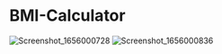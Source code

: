 # BMI-Calculator

![Screenshot_1656000728](https://user-images.githubusercontent.com/83088291/175346316-96a989da-9043-4823-ac29-e70db2e07b33.png)
![Screenshot_1656000836](https://user-images.githubusercontent.com/83088291/175346344-f19cc016-7321-45a8-82e0-8767d13c560c.png)

